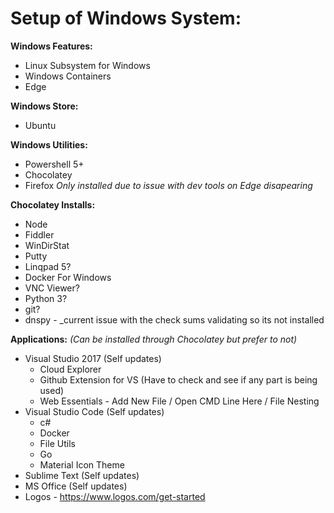 # Setup of Windows System:

**Windows Features:**
- Linux Subsystem for Windows
- Windows Containers
- Edge

**Windows Store:**
- Ubuntu
  
**Windows Utilities:**
- Powershell 5+
- Chocolatey
- Firefox _Only installed due to issue with dev tools on Edge disapearing_
    
**Chocolatey Installs:**
- Node
- Fiddler
- WinDirStat
- Putty
- Linqpad 5?
- Docker For Windows
- VNC Viewer?
- Python 3?
- git?
- dnspy - _current issue with the check sums validating so its not installed
  
**Applications:** _(Can be installed through Chocolatey but prefer to not)_
- Visual Studio 2017 (Self updates)
  - Cloud Explorer
  - Github Extension for VS (Have to check and see if any part is being used)
  - Web Essentials - Add New File / Open CMD Line Here / File Nesting
- Visual Studio Code (Self updates)
  - c#
  - Docker
  - File Utils
  - Go
  - Material Icon Theme
- Sublime Text (Self updates)  
- MS Office (Self updates)
- Logos - https://www.logos.com/get-started

